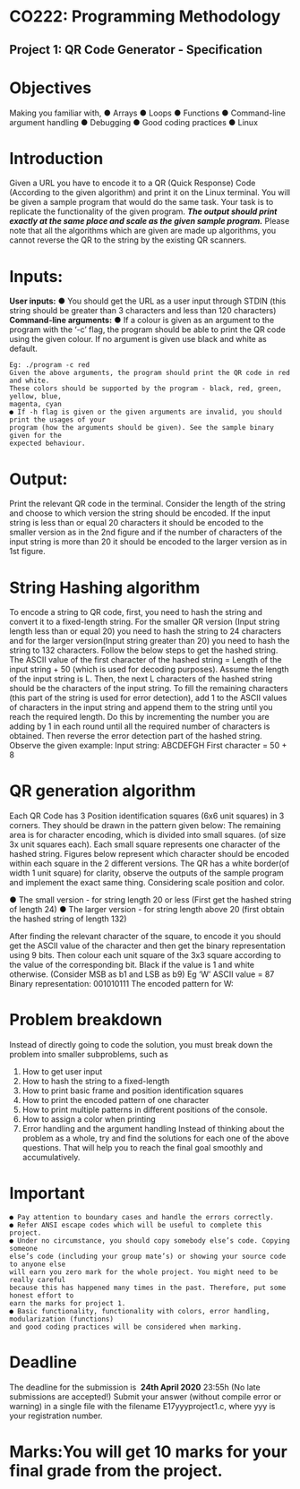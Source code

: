 # CO222: Programming Methodology

## Project 1: QR Code Generator - Specification

# Objectives

Making you familiar with,
● Arrays
● Loops
● Functions
● Command-line argument handling
● Debugging
● Good coding practices
● Linux

# Introduction

Given a URL you have to encode it to a QR (Quick Response) Code (According to the given
algorithm) and print it on the Linux terminal. You will be given a sample program that would do
the same task. Your task is to replicate the functionality of the given program.
**_The output should print exactly at the same place and scale as the given sample
program._**
Please note that all the algorithms which are given are made up algorithms, you cannot reverse
the QR to the string by the existing QR scanners.

# Inputs:

**User inputs:**
● You should get the URL as a user input through STDIN (this string should be greater
than 3 characters and less than 120 characters)
**Command-line arguments:**
● If a colour is given as an argument to the program with the ‘-c’ flag, the program should
be able to print the QR code using the given colour. If no argument is given use black
and white as default.


```
Eg: ./program -c red
Given the above arguments, the program should print the QR code in red and white.
These colors should be supported by the program - black, red, green, yellow, blue,
magenta, cyan
● If -h flag is given or the given arguments are invalid, you should print the usages of your
program (how the arguments should be given). See the sample binary given for the
expected behaviour.
```
# Output:

Print the relevant QR code in the terminal. Consider the length of the string and choose to which
version the string should be encoded. If the input string is less than or equal 20 characters it
should be encoded to the smaller version as in the 2nd figure and if the number of characters of
the input string is more than 20 it should be encoded to the larger version as in 1st figure.


# String Hashing algorithm

To encode a string to QR code, first, you need to hash the string and convert it to a fixed-length
string. For the smaller QR version (Input string length less than or equal 20) you need to hash
the string to 24 characters and for the larger version(Input string greater than 20) you need to
hash the string to 132 characters. Follow the below steps to get the hashed string.
The ASCII value of the first character of the hashed string = Length of the input string + 50
(which is used for decoding purposes).
Assume the length of the input string is L. Then, the next L characters of the hashed string
should be the characters of the input string. To fill the remaining characters (this part of the
string is used for error detection), add 1 to the ASCII values of characters in the input string and
append them to the string until you reach the required length. Do this by incrementing the
number you are adding by 1 in each round until all the required number of characters is
obtained. Then reverse the error detection part of the hashed string.
Observe the given example:
Input string: ABCDEFGH
First character = 50 + 8


# QR generation algorithm

Each QR Code has 3 Position identification squares (6x6 unit squares) in 3 corners. They
should be drawn in the pattern given below:
The remaining area is for character encoding, which is divided into small squares. (of size 3x
unit squares each).
Each small square represents one character of the hashed string. Figures below represent
which character should be encoded within each square in the 2 different versions.
The QR has a white border(of width 1 unit square) for clarity, observe the outputs of the sample
program and implement the exact same thing. Considering scale position and color.


● The small version - for string length 20 or less (First get the hashed string of length 24)
● The larger version - for string length above 20 (first obtain the hashed string of length
132)


After finding the relevant character of the square, to encode it you should get the ASCII value of
the character and then get the binary representation using 9 bits. Then colour each unit square
of the 3x3 square according to the value of the corresponding bit. Black if the value is 1 and
white otherwise. (Consider MSB as b1 and LSB as b9)
Eg ‘W’ ASCII value = 87 Binary representation: 001010111
The encoded pattern for W:

# Problem breakdown

Instead of directly going to code the solution, you must break down the problem into smaller
subproblems, such as

1. How to get user input
2. How to hash the string to a fixed-length
3. How to print basic frame and position identification squares
4. How to print the encoded pattern of one character
5. How to print multiple patterns in different positions of the console.
6. How to assign a color when printing
7. Error handling and the argument handling
Instead of thinking about the problem as a whole, try and find the solutions for each one of the
above questions. That will help you to reach the final goal smoothly and accumulatively.

# Important

```
● Pay attention to boundary cases and handle the errors correctly.
● Refer ANSI escape codes which will be useful to complete this project.
● Under no circumstance, you should copy somebody else’s code. Copying someone
else’s code (including your group mate’s) or showing your source code to anyone else
will earn you zero mark for the whole project. You might need to be really careful
because this has happened many times in the past. Therefore, put some honest effort to
earn the marks for project 1.
● Basic functionality, functionality with colors, error handling, modularization (functions)
and good coding practices will be considered when marking.
```
# Deadline

The deadline for the submission is ​ **24th April 2020** ​ 23:55h (No late submissions are accepted!)
Submit your answer (without compile error or warning) in a single file with the filename
E17yyyproject1.c, where yyy is your registration number.

# Marks: ​You will get 10 marks for your final grade from the project.


